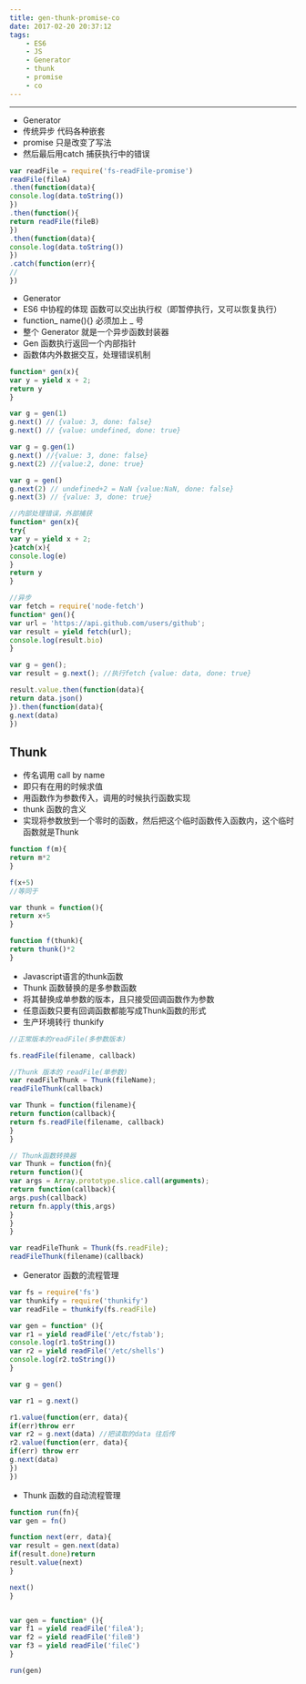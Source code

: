 ```yaml
---
title: gen-thunk-promise-co
date: 2017-02-20 20:37:12
tags: 
    - ES6
    - JS
    - Generator
    - thunk 
    - promise
    - co
---
```

---
* Generator
* 传统异步 代码各种嵌套
* promise 只是改变了写法
* 然后最后用catch 捕获执行中的错误

```javascript
var readFile = require('fs-readFile-promise')
readFile(fileA)
.then(function(data){
console.log(data.toString())
})
.then(function(){
return readFile(fileB)
})
.then(function(data){
console.log(data.toString())
})
.catch(function(err){
//
})
```

* Generator
* ES6 中协程的体现 函数可以交出执行权（即暂停执行，又可以恢复执行）
* function_ name\(\){} 必须加上 _ 号
* 整个 Generator 就是一个异步函数封装器
* Gen 函数执行返回一个内部指针
* 函数体内外数据交互，处理错误机制

```javascript
function* gen(x){
var y = yield x + 2;
return y
}

var g = gen(1)
g.next() // {value: 3, done: false}
g.next() // {value: undefined, done: true}

var g = g.gen(1)
g.next() //{value: 3, done: false}
g.next(2) //{value:2, done: true}

var g = gen()
g.next(2) // undefined+2 = NaN {value:NaN, done: false}
g.next(3) // {value: 3, done: true}
```

```javascript
//内部处理错误，外部捕获
function* gen(x){
try{
var y = yield x + 2;
}catch(x){
console.log(e)
}
return y
}

//异步
var fetch = require('node-fetch')
function* gen(){
var url = 'https://api.github.com/users/github';
var result = yield fetch(url);
console.log(result.bio)
}

var g = gen();
var result = g.next(); //执行fetch {value: data, done: true}

result.value.then(function(data){
return data.json()
}).then(function(data){
g.next(data)
})
```

## Thunk

* 传名调用 call by name
* 即只有在用的时候求值
* 用函数作为参数传入，调用的时候执行函数实现
* thunk 函数的含义
* 实现将参数放到一个零时的函数，然后把这个临时函数传入函数内，这个临时函数就是Thunk

```javascript
function f(m){
return m*2
}

f(x+5)
//等同于

var thunk = function(){
return x+5
}

function f(thunk){
return thunk()*2
}
```

* Javascript语言的thunk函数
* Thunk 函数替换的是多参数函数
* 将其替换成单参数的版本，且只接受回调函数作为参数
* 任意函数只要有回调函数都能写成Thunk函数的形式
* 生产环境转行 thunkify

```javascript
//正常版本的readFile(多参数版本)

fs.readFile(filename, callback)

//Thunk 版本的 readFile(单参数)
var readFileThunk = Thunk(fileName);
readFileThunk(callback)

var Thunk = function(filename){
return function(callback){
return fs.readFile(filename, callback)
}
}

// Thunk函数转换器
var Thunk = function(fn){
return function(){
var args = Array.prototype.slice.call(arguments);
return function(callback){
args.push(callback)
return fn.apply(this,args)
}
}
}

var readFileThunk = Thunk(fs.readFile);
readFileThunk(filename)(callback)
```

* Generator 函数的流程管理

```javascript
var fs = require('fs')
var thunkify = require('thunkify')
var readFile = thunkify(fs.readFile)

var gen = function* (){
var r1 = yield readFile('/etc/fstab');
console.log(r1.toString())
var r2 = yield readFile('/etc/shells')
console.log(r2.toString())
}

var g = gen()

var r1 = g.next()

r1.value(function(err, data){
if(err)throw err
var r2 = g.next(data) //把读取的data 往后传
r2.value(function(err, data){
if(err) throw err
g.next(data)
})
})
```

* Thunk 函数的自动流程管理

```javascript
function run(fn){
var gen = fn()

function next(err, data){
var result = gen.next(data)
if(result.done)return
result.value(next)
}

next()
}


var gen = function* (){
var f1 = yield readFile('fileA');
var f2 = yield readFile('fileB')
var f3 = yield readFile('fileC')
}

run(gen)
```


